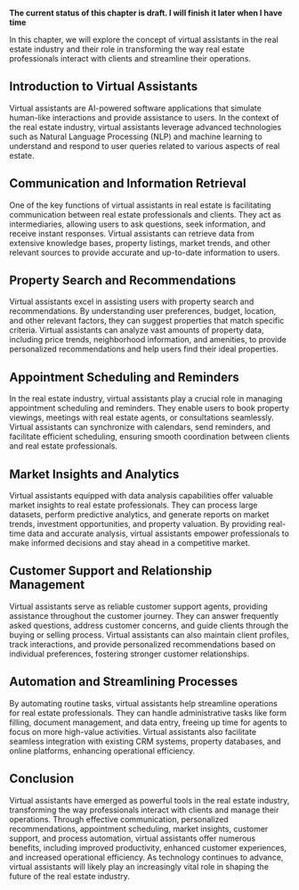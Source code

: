 **The current status of this chapter is draft. I will finish it later when I have time**

In this chapter, we will explore the concept of virtual assistants in the real estate industry and their role in transforming the way real estate professionals interact with clients and streamline their operations.

Introduction to Virtual Assistants
----------------------------------

Virtual assistants are AI-powered software applications that simulate human-like interactions and provide assistance to users. In the context of the real estate industry, virtual assistants leverage advanced technologies such as Natural Language Processing (NLP) and machine learning to understand and respond to user queries related to various aspects of real estate.

Communication and Information Retrieval
---------------------------------------

One of the key functions of virtual assistants in real estate is facilitating communication between real estate professionals and clients. They act as intermediaries, allowing users to ask questions, seek information, and receive instant responses. Virtual assistants can retrieve data from extensive knowledge bases, property listings, market trends, and other relevant sources to provide accurate and up-to-date information to users.

Property Search and Recommendations
-----------------------------------

Virtual assistants excel in assisting users with property search and recommendations. By understanding user preferences, budget, location, and other relevant factors, they can suggest properties that match specific criteria. Virtual assistants can analyze vast amounts of property data, including price trends, neighborhood information, and amenities, to provide personalized recommendations and help users find their ideal properties.

Appointment Scheduling and Reminders
------------------------------------

In the real estate industry, virtual assistants play a crucial role in managing appointment scheduling and reminders. They enable users to book property viewings, meetings with real estate agents, or consultations seamlessly. Virtual assistants can synchronize with calendars, send reminders, and facilitate efficient scheduling, ensuring smooth coordination between clients and real estate professionals.

Market Insights and Analytics
-----------------------------

Virtual assistants equipped with data analysis capabilities offer valuable market insights to real estate professionals. They can process large datasets, perform predictive analytics, and generate reports on market trends, investment opportunities, and property valuation. By providing real-time data and accurate analysis, virtual assistants empower professionals to make informed decisions and stay ahead in a competitive market.

Customer Support and Relationship Management
--------------------------------------------

Virtual assistants serve as reliable customer support agents, providing assistance throughout the customer journey. They can answer frequently asked questions, address customer concerns, and guide clients through the buying or selling process. Virtual assistants can also maintain client profiles, track interactions, and provide personalized recommendations based on individual preferences, fostering stronger customer relationships.

Automation and Streamlining Processes
-------------------------------------

By automating routine tasks, virtual assistants help streamline operations for real estate professionals. They can handle administrative tasks like form filling, document management, and data entry, freeing up time for agents to focus on more high-value activities. Virtual assistants also facilitate seamless integration with existing CRM systems, property databases, and online platforms, enhancing operational efficiency.

Conclusion
----------

Virtual assistants have emerged as powerful tools in the real estate industry, transforming the way professionals interact with clients and manage their operations. Through effective communication, personalized recommendations, appointment scheduling, market insights, customer support, and process automation, virtual assistants offer numerous benefits, including improved productivity, enhanced customer experiences, and increased operational efficiency. As technology continues to advance, virtual assistants will likely play an increasingly vital role in shaping the future of the real estate industry.

